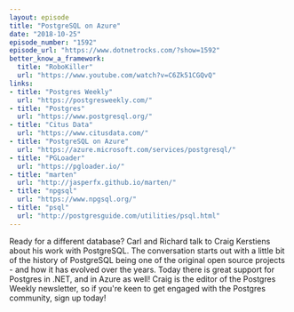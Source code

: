```yaml
---
layout: episode
title: "PostgreSQL on Azure"
date: "2018-10-25"
episode_number: "1592"
episode_url: "https://www.dotnetrocks.com/?show=1592"
better_know_a_framework:
  title: "RoboKiller"
  url: "https://www.youtube.com/watch?v=C6Zk51CGQvQ"
links:
- title: "Postgres Weekly"
  url: "https://postgresweekly.com/"
- title: "Postgres"
  url: "https://www.postgresql.org/"
- title: "Citus Data"
  url: "https://www.citusdata.com/"
- title: "PostgreSQL on Azure"
  url: "https://azure.microsoft.com/services/postgresql/"
- title: "PGLoader"
  url: "https://pgloader.io/"
- title: "marten"
  url: "http://jasperfx.github.io/marten/"
- title: "npgsql"
  url: "https://www.npgsql.org/"
- title: "psql"
  url: "http://postgresguide.com/utilities/psql.html"
---
```


Ready for a different database? Carl and Richard talk to Craig Kerstiens about his work with PostgreSQL. The conversation starts out with a little bit of the history of PostgreSQL being one of the original open source projects - and how it has evolved over the years. Today there is great support for Postgres in .NET, and in Azure as well! Craig is the editor of the Postgres Weekly newsletter, so if you're keen to get engaged with the Postgres community, sign up today!
